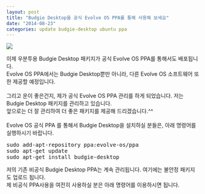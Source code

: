 ```yaml
---
layout: post
title: "Budgie Desktop을 공식 Evolve OS PPA를 통해 사용해 보세요"
date: "2014-08-23"
categories: update budgie-desktop ubuntu ppa
---
```

<img class="image-wrapper" src="{{ site.url }}/resources/evolve-os-ppa.png"><br>

이제 우분투용 Budgie Desktop 패키지가 공식 Evolve OS PPA를 통해서도 배포됩니다.<br>
Evolve OS PPA에서는 Budgie Desktop뿐만 아니라, 다른 Evolve OS 소프트웨어 또한 제공할 예정입니다.<br>
<br>
그리고 운이 좋은건지, 제가 공식 Evolve OS PPA 관리를 하게 되었습니다. 저는 Budgie Desktop 패키지를 관리하고 있습니다.<br>
앞으로는 더 잘 관리하여 더 좋은 패키지를 제공해 드리겠습니다.^^<br>
<br>
Evolve OS 공식 PPA 를 통해서 Budgie Desktop을 설치하실 분들은, 아래 명령어를 실행하시기 바랍니다.<br>

<pre>
sudo add-apt-repository ppa:evolve-os/ppa
sudo apt-get update
sudo apt-get install budgie-desktop
</pre>

저의 기존 비공식 Budgie Desktop PPA는 계속 관리됩니다. 여기에는 불안정 패키지도 업로드 됩니다.<br>
제 비공식 PPA사용을 여전히 사용하실 분은 아래 명령어를 이용하시면 됩니다.<br>
